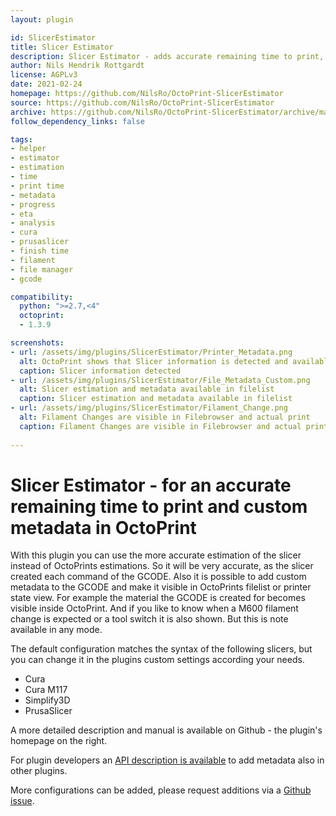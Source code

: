 ```yaml
---
layout: plugin

id: SlicerEstimator
title: Slicer Estimator
description: Slicer Estimator - adds accurate remaining time to print, remaining time to filament changes and other custom metadata like filament brand, etc. to OctoPrint
author: Nils Hendrik Rottgardt
license: AGPLv3
date: 2021-02-24
homepage: https://github.com/NilsRo/OctoPrint-SlicerEstimator
source: https://github.com/NilsRo/OctoPrint-SlicerEstimator
archive: https://github.com/NilsRo/OctoPrint-SlicerEstimator/archive/master.zip
follow_dependency_links: false

tags:
- helper
- estimator
- estimation
- time
- print time
- metadata
- progress
- eta
- analysis
- cura
- prusaslicer
- finish time
- filament
- file manager
- gcode

compatibility:
  python: ">=2.7,<4"
  octoprint:
  - 1.3.9

screenshots:
- url: /assets/img/plugins/SlicerEstimator/Printer_Metadata.png
  alt: OctoPrint shows that Slicer information is detected and available metadata
  caption: Slicer information detected
- url: /assets/img/plugins/SlicerEstimator/File_Metadata_Custom.png
  alt: Slicer estimation and metadata available in filelist
  caption: Slicer estimation and metadata available in filelist
- url: /assets/img/plugins/SlicerEstimator/Filament_Change.png
  alt: Filament Changes are visible in Filebrowser and actual print
  caption: Filament Changes are visible in Filebrowser and actual print
  
---
```


# Slicer Estimator - for an accurate remaining time to print and custom metadata in OctoPrint
With this plugin you can use the more accurate estimation of the slicer instead of OctoPrints estimations. So it will be very accurate, as the slicer created each command of the GCODE.
Also it is possible to add custom metadata to the GCODE and make it visible in OctoPrints filelist or printer state view. For example the material the GCODE is created for becomes visible inside OctoPrint. 
And if you like to know when a M600 filament change is expected or a tool switch it is also shown. But this is note available in any mode.

The default configuration matches the syntax of the following slicers, but you can change it in the plugins custom settings according your needs.

* Cura
* Cura M117
* Simplify3D
* PrusaSlicer


A more detailed description and manual is available on Github - the plugin's homepage on the right.

For plugin developers an [API description is available](https://github.com/NilsRo/OctoPrint-SlicerEstimator/blob/master/API_DOC.md) to add metadata also in other plugins.


More configurations can be added, please request additions via a [Github issue](https://github.com/NilsRo/OctoPrint-SlicerEstimator/issues).